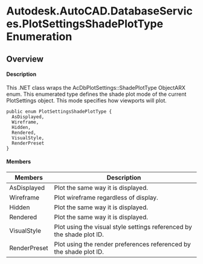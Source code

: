 # Autodesk.AutoCAD.DatabaseServices.PlotSettingsShadePlotType Enumeration

## Overview

#### Description
This .NET class wraps the AcDbPlotSettings::ShadePlotType ObjectARX enum. 
This enumerated type defines the shade plot mode of the current PlotSettings object. This mode specifies how viewports will plot.
```text
public enum PlotSettingsShadePlotType {
  AsDisplayed,
  Wireframe,
  Hidden,
  Rendered,
  VisualStyle,
  RenderPreset
}
```

#### Members

| Members | Description |
| --- | --- |
| AsDisplayed | Plot the same way it is displayed. |
| Wireframe | Plot wireframe regardless of display. |
| Hidden | Plot the same way it is displayed. |
| Rendered | Plot the same way it is displayed. |
| VisualStyle | Plot using the visual style settings referenced by the shade plot ID. |
| RenderPreset | Plot using the render preferences referenced by the shade plot ID. |